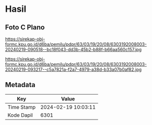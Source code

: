 # Hasil

## Foto C Plano

https://sirekap-obj-formc.kpu.go.id/d6ba/pemilu/pdpr/63/03/19/20/08/6303192008003-20240219-090518--bc18f043-dd3b-45b2-b88f-b66aa560c157.jpg

https://sirekap-obj-formc.kpu.go.id/d6ba/pemilu/pdpr/63/03/19/20/08/6303192008003-20240219-093217--c5a7821a-f2a7-4979-a38d-b33a07b0af82.jpg


## Metadata

| Key        | Value               |
| ---------- | ------------------- |
| Time Stamp | 2024-02-19 10:03:11 |
| Kode Dapil | 6301                |



